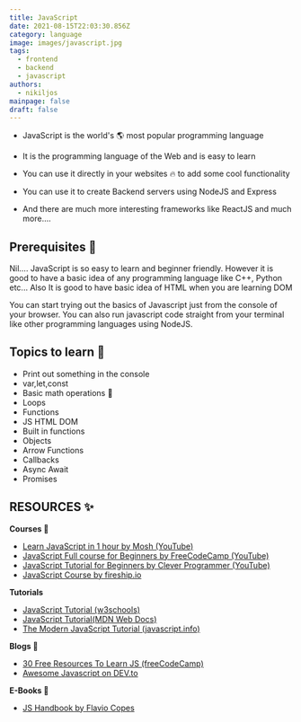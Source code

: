 ```yaml
---
title: JavaScript
date: 2021-08-15T22:03:30.856Z
category: language
image: images/javascript.jpg
tags:
  - frontend
  - backend
  - javascript
authors:
  - nikiljos
mainpage: false
draft: false
---
```


- JavaScript is the world's 🌎 most popular programming language

- It is the programming language of the Web and is easy to learn

- You can use it directly in your websites 🔥 to add some cool functionality

- You can use it to create Backend servers using NodeJS and Express

- And there are much more interesting frameworks like ReactJS and much more....

## Prerequisites 🌟

Nil…. JavaScript is so easy to learn and beginner friendly.
However it is good to have a basic idea of any programming language like C++, Python etc...
Also It is good to have basic idea of HTML when you are learning DOM

You can start trying out the basics of Javascript just from the console of your browser.
You can also run javascript code straight from your terminal like other programming languages using NodeJS.

## Topics to learn 💎

- Print out something in the console
- var,let,const
- Basic math operations 🧮
- Loops
- Functions
- JS HTML DOM
- Built in functions
- Objects
- Arrow Functions
- Callbacks
- Async Await
- Promises

## RESOURCES ✨

**Courses 🔖**

- [Learn JavaScript in 1 hour by Mosh (YouTube)](https://youtu.be/W6NZfCO5SIk)
- [JavaScript Full course for Beginners by FreeCodeCamp (YouTube)](https://youtu.be/PkZNo7MFNFg)
- [JavaScript Tutorial for Beginners by Clever Programmer (YouTube)](https://youtu.be/Qqx_wzMmFeA)
- [JavaScript Course by fireship.io](https://fireship.io/courses/javascript/)

**Tutorials**

- [JavaScript Tutorial (w3schools)](https://www.w3schools.com/js/)
- [JavaScript Tutorial(MDN Web Docs)](https://developer.mozilla.org/en-US/docs/Web/JavaScript#tutorials)
- [The Modern JavaScript Tutorial (javascript.info)](https://javascript.info/)

**Blogs 📝**

- [30 Free Resources To Learn JS (freeCodeCamp)](https://www.freecodecamp.org/news/30-free-resources-for-learning-javascript-fundamentals/)
- [Awesome Javascript on DEV.to](https://dev.to/datastructures/awesome-javascript-best-blogs-books-people-podcasts-conferences-newsletters-videos-and-documentaries-on-the-web-updated-3ank)

**E-Books 📖**

- [JS Handbook by Flavio Copes](https://flaviocopes.com/page/javascript-handbook/)

